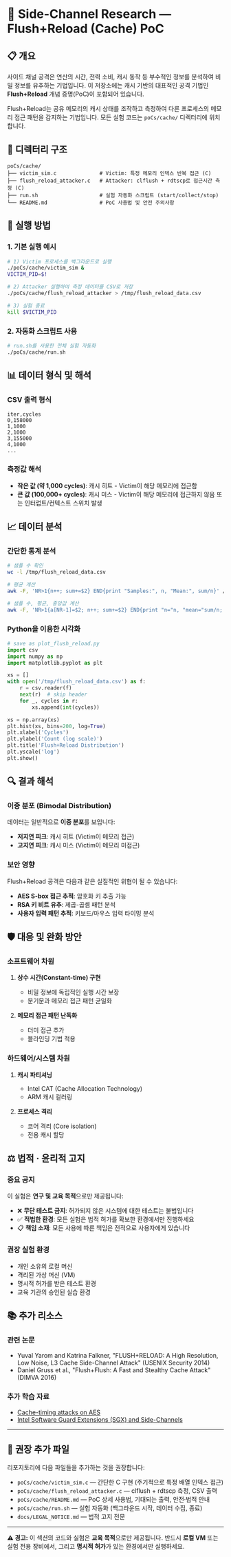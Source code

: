 # 🔎 Side-Channel Research — Flush+Reload (Cache) PoC

## 📋 개요

사이드 채널 공격은 연산의 시간, 전력 소비, 캐시 동작 등 부수적인 정보를 분석하여 비밀 정보를 유추하는 기법입니다. 이 저장소에는 캐시 기반의 대표적인 공격 기법인 **Flush+Reload** 개념 증명(PoC)이 포함되어 있습니다.

Flush+Reload는 공유 메모리의 캐시 상태를 조작하고 측정하여 다른 프로세스의 메모리 접근 패턴을 감지하는 기법입니다. 모든 실험 코드는 `poCs/cache/` 디렉터리에 위치합니다.

## 📁 디렉터리 구조

```
poCs/cache/
├── victim_sim.c              # Victim: 특정 메모리 인덱스 반복 접근 (C)
├── flush_reload_attacker.c   # Attacker: clflush + rdtscp로 접근시간 측정 (C)
├── run.sh                    # 실험 자동화 스크립트 (start/collect/stop)
└── README.md                 # PoC 사용법 및 안전 주의사항
```

## 🚀 실행 방법

### 1. 기본 실행 예시

```bash
# 1) Victim 프로세스를 백그라운드로 실행
./poCs/cache/victim_sim & 
VICTIM_PID=$!

# 2) Attacker 실행하여 측정 데이터를 CSV로 저장
./poCs/cache/flush_reload_attacker > /tmp/flush_reload_data.csv

# 3) 실험 종료
kill $VICTIM_PID
```

### 2. 자동화 스크립트 사용

```bash
# run.sh를 사용한 전체 실험 자동화
./poCs/cache/run.sh
```

## 📊 데이터 형식 및 해석

### CSV 출력 형식

```csv
iter,cycles
0,158000
1,1000
2,1000
3,155000
4,1000
...
```

### 측정값 해석

- **작은 값 (약 1,000 cycles)**: 캐시 히트 - Victim이 해당 메모리에 접근함
- **큰 값 (100,000+ cycles)**: 캐시 미스 - Victim이 해당 메모리에 접근하지 않음 또는 인터럽트/컨텍스트 스위치 발생

## 📈 데이터 분석

### 간단한 통계 분석

```bash
# 샘플 수 확인
wc -l /tmp/flush_reload_data.csv

# 평균 계산
awk -F, 'NR>1{n++; sum+=$2} END{print "Samples:", n, "Mean:", sum/n}' /tmp/flush_reload_data.csv

# 샘플 수, 평균, 중앙값 계산
awk -F, 'NR>1{a[NR-1]=$2; n++; sum+=$2} END{print "n="n, "mean="sum/n; asort(a); print "median=" a[int(n/2)]; }' /tmp/flush_reload_data.csv
```

### Python을 이용한 시각화

```python
# save as plot_flush_reload.py
import csv
import numpy as np
import matplotlib.pyplot as plt

xs = []
with open('/tmp/flush_reload_data.csv') as f:
    r = csv.reader(f)
    next(r)  # skip header
    for _, cycles in r:
        xs.append(int(cycles))

xs = np.array(xs)
plt.hist(xs, bins=200, log=True)
plt.xlabel('Cycles')
plt.ylabel('Count (log scale)')
plt.title('Flush+Reload Distribution')
plt.yscale('log')
plt.show()
```

## 🔍 결과 해석

### 이중 분포 (Bimodal Distribution)

데이터는 일반적으로 **이중 분포**를 보입니다:
- **저지연 피크**: 캐시 히트 (Victim이 메모리 접근)
- **고지연 피크**: 캐시 미스 (Victim이 메모리 미접근)

### 보안 영향

Flush+Reload 공격은 다음과 같은 실질적인 위협이 될 수 있습니다:
- **AES S-box 접근 추적**: 암호화 키 추출 가능
- **RSA 키 비트 유추**: 제곱-곱셈 패턴 분석
- **사용자 입력 패턴 추적**: 키보드/마우스 입력 타이밍 분석

## 🛡️ 대응 및 완화 방안

### 소프트웨어 차원

1. **상수 시간(Constant-time) 구현**
   - 비밀 정보에 독립적인 실행 시간 보장
   - 분기문과 메모리 접근 패턴 균일화

2. **메모리 접근 패턴 난독화**
   - 더미 접근 추가
   - 블라인딩 기법 적용

### 하드웨어/시스템 차원

1. **캐시 파티셔닝**
   - Intel CAT (Cache Allocation Technology)
   - ARM 캐시 컬러링

2. **프로세스 격리**
   - 코어 격리 (Core isolation)
   - 전용 캐시 할당

## ⚖️ 법적 · 윤리적 고지

### 중요 공지

이 실험은 **연구 및 교육 목적**으로만 제공됩니다:

- ❌ **무단 테스트 금지**: 허가되지 않은 시스템에 대한 테스트는 불법입니다
- ✅ **적법한 환경**: 모든 실험은 법적 허가를 확보한 환경에서만 진행하세요
- 📋 **책임 소재**: 모든 사용에 따른 책임은 전적으로 사용자에게 있습니다

### 권장 실험 환경

- 개인 소유의 로컬 머신
- 격리된 가상 머신 (VM)
- 명시적 허가를 받은 테스트 환경
- 교육 기관의 승인된 실습 환경

## 📚 추가 리소스

### 관련 논문

- Yuval Yarom and Katrina Falkner, "FLUSH+RELOAD: A High Resolution, Low Noise, L3 Cache Side-Channel Attack" (USENIX Security 2014)
- Daniel Gruss et al., "Flush+Flush: A Fast and Stealthy Cache Attack" (DIMVA 2016)

### 추가 학습 자료

- [Cache-timing attacks on AES](https://cr.yp.to/antiforgery/cachetiming-20050414.pdf)
- [Intel Software Guard Extensions (SGX) and Side-Channels](https://software.intel.com/content/www/us/en/develop/topics/software-guard-extensions.html)

---

## 🔧 권장 추가 파일

리포지토리에 다음 파일들을 추가하는 것을 권장합니다:

- `poCs/cache/victim_sim.c` — 간단한 C 구현 (주기적으로 특정 배열 인덱스 접근)
- `poCs/cache/flush_reload_attacker.c` — clflush + rdtscp 측정, CSV 출력
- `poCs/cache/README.md` — PoC 상세 사용법, 기대되는 출력, 안전·법적 안내
- `poCs/cache/run.sh` — 실험 자동화 (백그라운드 시작, 데이터 수집, 종료)
- `docs/LEGAL_NOTICE.md` — 법적 고지 전문

---

**⚠️ 경고:** 이 섹션의 코드와 실험은 **교육 목적**으로만 제공됩니다. 반드시 **로컬 VM** 또는 실험 전용 장비에서, 그리고 **명시적 허가**가 있는 환경에서만 실행하세요.
